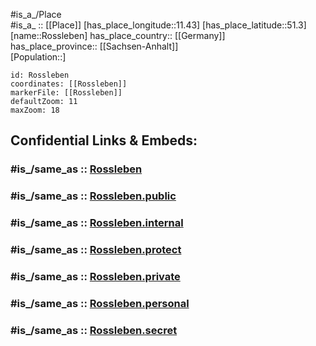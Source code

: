 ﻿---
confidential: public
isDeleted: false
location:
- 51.3
- 11.43
mapmarker: city
mapzoom:
- 7
- 12
SpocWebEntityId: 33815
tags:
- geo/City
type: City
---

#is_a_/Place  
#is_a_ :: [[Place]] 
[has_place_longitude::11.43] 
[has_place_latitude::51.3] 
[name::Rossleben] 
has_place_country:: [[Germany]]  
has_place_province:: [[Sachsen-Anhalt]]  
[Population::] 



```leaflet
id: Rossleben
coordinates: [[Rossleben]] 
markerFile: [[Rossleben]] 
defaultZoom: 11 
maxZoom: 18
```


## Confidential Links & Embeds: 

### #is_/same_as :: [Rossleben](/_Standards/Earth/Continent/Europe/Europe~Central/Germany/Germany~East/Thüringen/counties~TH/Kyffhäuserkreis/cities~Kyffhäuserkreis/Roßleben/City/Rossleben.md) 

### #is_/same_as :: [Rossleben.public](/_public/Earth/Continent/Europe/Europe~Central/Germany/Germany~East/Thüringen/counties~TH/Kyffhäuserkreis/cities~Kyffhäuserkreis/Roßleben/City/Rossleben.public.md) 

### #is_/same_as :: [Rossleben.internal](/_internal/Earth/Continent/Europe/Europe~Central/Germany/Germany~East/Thüringen/counties~TH/Kyffhäuserkreis/cities~Kyffhäuserkreis/Roßleben/City/Rossleben.internal.md) 

### #is_/same_as :: [Rossleben.protect](/_protect/Earth/Continent/Europe/Europe~Central/Germany/Germany~East/Thüringen/counties~TH/Kyffhäuserkreis/cities~Kyffhäuserkreis/Roßleben/City/Rossleben.protect.md) 

### #is_/same_as :: [Rossleben.private](/_private/Earth/Continent/Europe/Europe~Central/Germany/Germany~East/Thüringen/counties~TH/Kyffhäuserkreis/cities~Kyffhäuserkreis/Roßleben/City/Rossleben.private.md) 

### #is_/same_as :: [Rossleben.personal](/_personal/Earth/Continent/Europe/Europe~Central/Germany/Germany~East/Thüringen/counties~TH/Kyffhäuserkreis/cities~Kyffhäuserkreis/Roßleben/City/Rossleben.personal.md) 

### #is_/same_as :: [Rossleben.secret](/_secret/Earth/Continent/Europe/Europe~Central/Germany/Germany~East/Thüringen/counties~TH/Kyffhäuserkreis/cities~Kyffhäuserkreis/Roßleben/City/Rossleben.secret.md)

